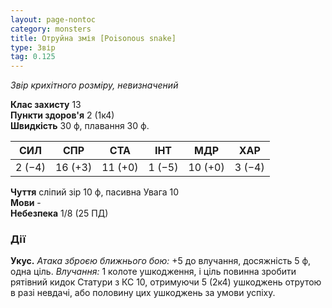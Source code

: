 ```yaml
---
layout: page-nontoc
category: monsters
title: Отруйна змія [Poisonous snake]
type: Звір
tag: 0.125
---
```


_Звір крихітного розміру, невизначений_

**Клас захисту** 13    
**Пункти здоров'я** 2 (1к4)    
**Швидкість** 30 ф, плавання 30 ф.

| СИЛ    | СПР     | СТА     | ІНТ    | МДР     | ХАР    |
| ------ | ------- | ------- | ------ | ------- | ------ |
| 2 (−4) | 16 (+3) | 11 (+0) | 1 (−5) | 10 (+0) | 3 (−4) |

**Чуття** сліпий зір 10 ф, пасивна Увага 10    
**Мови** -    
**Небезпека** 1/8 (25 ПД)

### Дії
**Укус.** _Атака зброєю ближнього бою:_ +5 до влучання, досяжність 5 ф, одна ціль. _Влучання:_ 1 колоте ушкодження, і ціль повинна зробити рятівний кидок Статури з КС 10, отримуючи 5 (2к4) ушкоджень отрутою в разі невдачі, або половину цих ушкоджень за умови успіху. 
